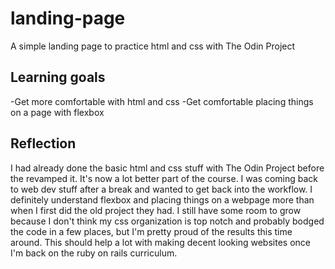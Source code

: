 # landing-page
A simple landing page to practice html and css with The Odin Project

## Learning goals
-Get more comfortable with html and css
-Get comfortable placing things on a page with flexbox

## Reflection
I had already done the basic html and css stuff with The Odin Project before the revamped it. 
It's now a lot better part of the course. I was coming back to web dev stuff after a break and wanted to get back into the workflow.
I definitely understand flexbox and placing things on a webpage more than when I first did the old project they had.
I still have some room to grow because I don't think my css organization is top notch and probably bodged the code in a few places, but I'm pretty proud of the results this time around. This should help a lot with making decent looking websites once I'm back on the ruby on rails curriculum.
